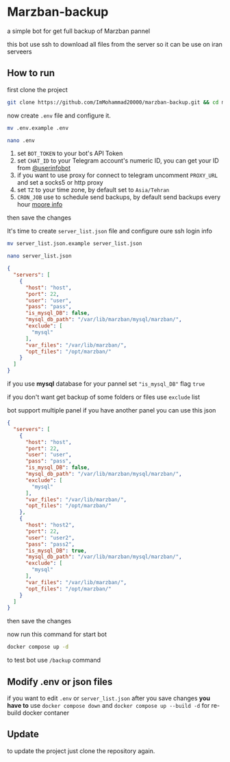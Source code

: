 # Marzban-backup
a simple bot for get full backup of Marzban pannel

this bot use ssh to download all files from the server so it can be use on iran serveers

## How to run

first clone the project 

```bash
git clone https://github.com/ImMohammad20000/marzban-backup.git && cd marzban-backup
```

now create `.env` file and configure it.

```bash
mv .env.example .env
```

```bash
nano .env
```

1. set `BOT_TOKEN` to your bot's API Token
2. set `CHAT_ID` to your Telegram account's numeric ID, you can get your ID from [@userinfobot](https://t.me/userinfobot)
3. if you want to use proxy for connect to telegram uncomment `PROXY_URL` and set a socks5 or http proxy 
4. set `TZ` to your time zone, by default set to `Asia/Tehran`
5. `CRON_JOB` use to schedule send backups, by default send backups every hour [moore info](https://crontab.guru/examples.html)

then save the changes

It's time to create `server_list.json` file and configure oure ssh login info 

```bash
mv server_list.json.example server_list.json
```

```bash
nano server_list.json
```

```json
{
  "servers": [
    {
      "host": "host",
      "port": 22,
      "user": "user",
      "pass": "pass",
      "is_mysql_DB": false,
      "mysql_db_path": "/var/lib/marzban/mysql/marzban/",
      "exclude": [
        "mysql"
      ],
      "var_files": "/var/lib/marzban/",
      "opt_files": "/opt/marzban/"
    }
  ]
}
```

if you use **mysql** database for your pannel set `"is_mysql_DB"` flag `true`

if you don't want get backup of some folders or files use `exclude` list

bot support multiple panel if you have another panel you can use this json

```json
{
  "servers": [
    {
      "host": "host",
      "port": 22,
      "user": "user",
      "pass": "pass",
      "is_mysql_DB": false,
      "mysql_db_path": "/var/lib/marzban/mysql/marzban/",
      "exclude": [
        "mysql"
      ],
      "var_files": "/var/lib/marzban/",
      "opt_files": "/opt/marzban/"
    },
    {
      "host": "host2",
      "port": 22,
      "user": "user2",
      "pass": "pass2",
      "is_mysql_DB": true,
      "mysql_db_path": "/var/lib/marzban/mysql/marzban/",
      "exclude": [
        "mysql"
      ],
      "var_files": "/var/lib/marzban/",
      "opt_files": "/opt/marzban/"
    }
  ]
}
```

then save the changes

now run this command for start bot


```bash
docker compose up -d
```

to test bot use `/backup` command

## Modify .env or json files

if you want to edit `.env` or `server_list.json` after you save changes **you have to** use `docker compose down` and `docker compose up --build -d` for re-build docker contaner

## Update

to update the project just clone the repository again.
